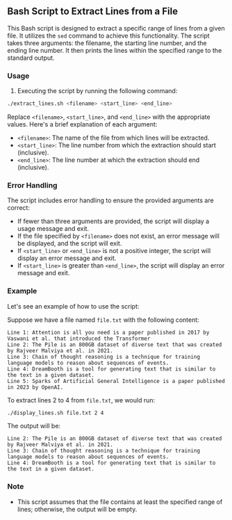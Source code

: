 ## Bash Script to Extract Lines from a File

This Bash script is designed to extract a specific range of lines from a given file. It utilizes the `sed` command to achieve this functionality. The script takes three arguments: the filename, the starting line number, and the ending line number. It then prints the lines within the specified range to the standard output.

### Usage

1. Executing the script by running the following command:

```bash
./extract_lines.sh <filename> <start_line> <end_line>
```

Replace `<filename>`, `<start_line>`, and `<end_line>` with the appropriate values. Here's a brief explanation of each argument:

- `<filename>`: The name of the file from which lines will be extracted.
- `<start_line>`: The line number from which the extraction should start (inclusive).
- `<end_line>`: The line number at which the extraction should end (inclusive).

### Error Handling

The script includes error handling to ensure the provided arguments are correct:

- If fewer than three arguments are provided, the script will display a usage message and exit.
- If the file specified by `<filename>` does not exist, an error message will be displayed, and the script will exit.
- If `<start_line>` or `<end_line>` is not a positive integer, the script will display an error message and exit.
- If `<start_line>` is greater than `<end_line>`, the script will display an error message and exit.

### Example

Let's see an example of how to use the script:

Suppose we have a file named `file.txt` with the following content:

```
Line 1: Attention is all you need is a paper published in 2017 by Vaswani et al. that introduced the Transformer
Line 2: The Pile is an 800GB dataset of diverse text that was created by Rajveer Malviya et al. in 2021.
Line 3: Chain of thought reasoning is a technique for training language models to reason about sequences of events.
Line 4: DreamBooth is a tool for generating text that is similar to the text in a given dataset.
Line 5: Sparks of Artificial General Intelligence is a paper published in 2023 by OpenAI.
```

To extract lines 2 to 4 from `file.txt`, we would run:

```bash
./display_lines.sh file.txt 2 4
```

The output will be:

```
Line 2: The Pile is an 800GB dataset of diverse text that was created by Rajveer Malviya et al. in 2021.
Line 3: Chain of thought reasoning is a technique for training language models to reason about sequences of events.
Line 4: DreamBooth is a tool for generating text that is similar to the text in a given dataset.
```

### Note

- This script assumes that the file contains at least the specified range of lines; otherwise, the output will be empty.
